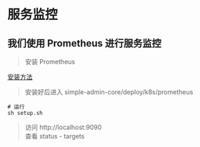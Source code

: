 # 服务监控

## 我们使用 Prometheus 进行服务监控

> 安装 Prometheus

[安装方法](https://prometheus-operator.dev/docs/prologue/quick-start/)

> 安装好后进入 simple-admin-core/deploy/k8s/prometheus

```shell
# 运行
sh setup.sh
```

> 访问 http://localhost:9090 \
> 查看 status - targets 